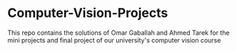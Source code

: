 # Computer-Vision-Projects
This repo contains the solutions of Omar Gaballah and Ahmed Tarek for the mini projects and final project of our university's computer vision course
